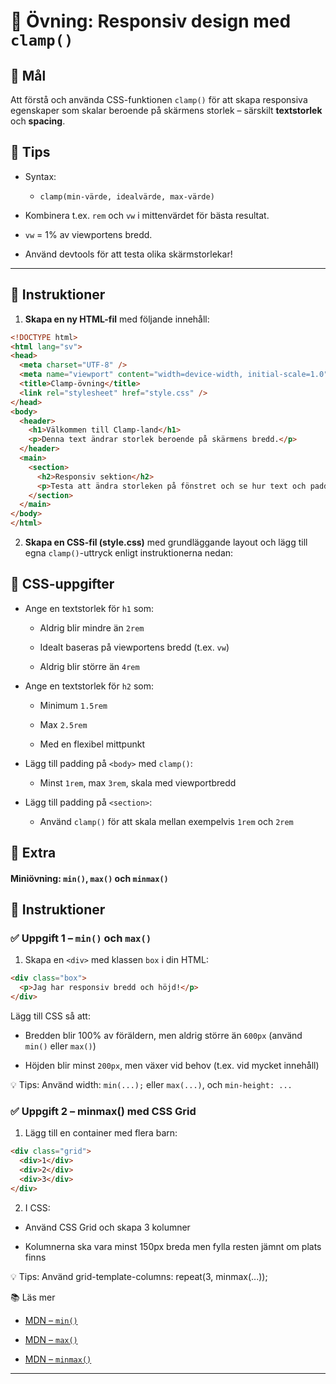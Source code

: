 # 🧪 Övning: Responsiv design med `clamp()`

## 🎯 Mål
Att förstå och använda CSS-funktionen `clamp()` för att skapa responsiva egenskaper som skalar beroende på skärmens storlek – särskilt **textstorlek** och **spacing**.

 
## 🧠 Tips
* Syntax:
  * ```clamp(min-värde, idealvärde, max-värde)```

* Kombinera t.ex. ```rem``` och ```vw``` i mittenvärdet för bästa resultat.

* ```vw``` = 1% av viewportens bredd.

* Använd devtools för att testa olika skärmstorlekar!

---

## 📄 Instruktioner

1. **Skapa en ny HTML-fil** med följande innehåll:

```html
<!DOCTYPE html>
<html lang="sv">
<head>
  <meta charset="UTF-8" />
  <meta name="viewport" content="width=device-width, initial-scale=1.0" />
  <title>Clamp-övning</title>
  <link rel="stylesheet" href="style.css" />
</head>
<body>
  <header>
    <h1>Välkommen till Clamp-land</h1>
    <p>Denna text ändrar storlek beroende på skärmens bredd.</p>
  </header>
  <main>
    <section>
      <h2>Responsiv sektion</h2>
      <p>Testa att ändra storleken på fönstret och se hur text och padding förändras.</p>
    </section>
  </main>
</body>
</html>
```

2. **Skapa en CSS-fil (style.css)** med grundläggande layout och lägg till egna ```clamp()```-uttryck enligt instruktionerna nedan:
## 🎨 CSS-uppgifter
* Ange en textstorlek för ```h1``` som:
  * Aldrig blir mindre än ```2rem```

  * Idealt baseras på viewportens bredd (t.ex. ```vw```)

  * Aldrig blir större än ```4rem```

* Ange en textstorlek för ```h2``` som:

  * Minimum ```1.5rem```

  * Max ```2.5rem```

  * Med en flexibel mittpunkt

* Lägg till padding på ```<body>``` med ```clamp()```:

  * Minst ```1rem```, max ```3rem```, skala med viewportbredd

* Lägg till padding på ```<section>```:

  * Använd ```clamp()``` för att skala mellan exempelvis ```1rem``` och ```2rem```
 
## 🪭 Extra
  #### Miniövning: `min()`, `max()` och `minmax()`

## 📄 Instruktioner

### ✅ Uppgift 1 – `min()` och `max()`

1. Skapa en `<div>` med klassen `box` i din HTML:

```html
<div class="box">
  <p>Jag har responsiv bredd och höjd!</p>
</div>
```

Lägg till CSS så att:

* Bredden blir 100% av föräldern, men aldrig större än ```600px``` (använd ```min()``` eller ```max()```)

* Höjden blir minst ```200px```, men växer vid behov (t.ex. vid mycket innehåll)

💡 Tips: Använd width: ```min(...);``` eller ```max(...)```, och ```min-height: ...```

### ✅ Uppgift 2 – minmax() med CSS Grid
1. Lägg till en container med flera barn:

```html
<div class="grid">
  <div>1</div>
  <div>2</div>
  <div>3</div>
</div>
```
2. I CSS:

* Använd CSS Grid och skapa 3 kolumner

* Kolumnerna ska vara minst 150px breda men fylla resten jämnt om plats finns

💡 Tips: Använd grid-template-columns: repeat(3, minmax(...));

📚 Läs mer
* [MDN – ```min()```](https://developer.mozilla.org/en-US/docs/Web/CSS/min)

* [MDN – ```max()```](https://developer.mozilla.org/en-US/docs/Web/CSS/max)

* [MDN – ```minmax()```](https://developer.mozilla.org/en-US/docs/Web/CSS/minmax)

---

